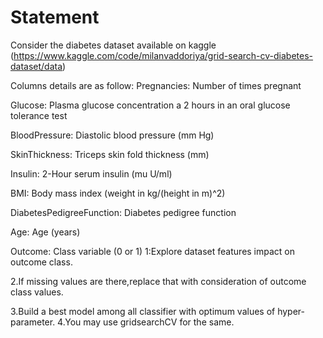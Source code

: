 # Statement

Consider the diabetes dataset available on kaggle 
(https://www.kaggle.com/code/milanvaddoriya/grid-search-cv-diabetes-dataset/data)

Columns details are as follow:
Pregnancies: Number of times pregnant

Glucose: Plasma glucose concentration a 2 hours in an oral glucose tolerance test

BloodPressure: Diastolic blood pressure (mm Hg)

SkinThickness: Triceps skin fold thickness (mm)

Insulin: 2-Hour serum insulin (mu U/ml)

BMI: Body mass index (weight in kg/(height in m)^2)

DiabetesPedigreeFunction: Diabetes pedigree function

Age: Age (years)

Outcome: Class variable (0 or 1)
1:Explore dataset features impact on outcome class.

2.If missing values are there,replace that with consideration of outcome class values.

3.Build a best model among all classifier with optimum values of hyper-parameter.
4.You may use gridsearchCV for the same.
